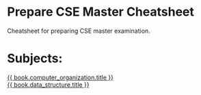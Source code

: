 # Prepare CSE Master Cheatsheet

Cheatsheet for preparing CSE master examination.

# Subjects:

[{{ book.computer_organization.title }}](ComputerOrganization/README.md)  
[{{ book.data_structure.title }}](DataStructure/README.md)